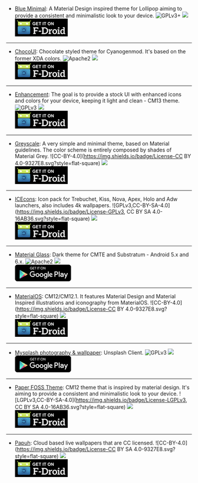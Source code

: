 <!--
    Copyright (C)  2016 PRIMOKORN.
    Permission is granted to copy, distribute and/or modify this document
    under the terms of the GNU Free Documentation License, Version 1.3
    or any later version published by the Free Software Foundation;
    with no Invariant Sections, no Front-Cover Texts, and no Back-Cover Texts.
    A copy of the license is included in the section entitled "GNU
    Free Documentation License".
-->

* [Blue Minimal](http://v.ht/ayrf): A Material Design inspired theme for Lollipop aiming to provide a consistent and minimalistic look to your device.
![GPLv3+](https://img.shields.io/badge/License-GPLv3+-brightgreen.svg?style=flat-square)
[![](https://img.shields.io/badge/Source-Github-lightgrey.svg?style=flat-square)](https://github.com/scoute-dich/Baumann_Theme)  
[![](Pictures/F-Droid.png)](http://v.ht/ayrf)

***

* [ChocoUI](http://v.ht/c8qu): Chocolate styled theme for Cyanogenmod. It's based on the former XDA colors.
![Apache2](https://img.shields.io/badge/License-Apache%202.0-yellowgreen.svg?style=flat-square)
[![](https://img.shields.io/badge/Source-Github-lightgrey.svg?style=flat-square)](https://github.com/enricocid/ChocoUI---XDA-Colors)  
[![](Pictures/F-Droid.png)](http://v.ht/c8qu)

***

* [Enhancement](http://v.ht/6gzu): The goal is to provide a stock UI with enhanced icons and colors for your device, keeping it light and clean - CM13 theme.
![GPLv3](https://img.shields.io/badge/License-GPLv3-brightgreen.svg?style=flat-square)
[![](https://img.shields.io/badge/Source-GitLab-lightgrey.svg?style=flat-square)](https://gitlab.com/Primokorn/EnhancementTheme)  
[![](Pictures/F-Droid.png)](https://f-droid.org/app/com.primokorn.enhancement)

***

* [Greyscale](http://v.ht/oGVb): A very simple and minimal theme, based on Material guidelines. The color scheme is entirely composed by shades of Material Grey.
![CC-BY-4.0](https://img.shields.io/badge/License-CC BY 4.0-9327E8.svg?style=flat-square)
[![](https://img.shields.io/badge/Source-Github-lightgrey.svg?style=flat-square)](https://github.com/gabrielelucci/greyscale-cmte)  
[![](Pictures/F-Droid.png)](http://v.ht/oGVb)

***

* [ICEcons](http://v.ht/CQ9f): Icon pack for Trebuchet, Kiss, Nova, Apex, Holo and Adw launchers, also includes 4k wallpapers.
![GPLv3,CC-BY-SA-4.0](https://img.shields.io/badge/License-GPLv3, CC BY SA 4.0-16AB36.svg?style=flat-square)
[![](https://img.shields.io/badge/Source-Github-lightgrey.svg?style=flat-square)](https://github.com/1C3/ICEcons)  
[![](Pictures/F-Droid.png)](http://v.ht/CQ9f)

***

* [Material Glass](http://v.ht/JPiI): Dark theme for CMTE and Substratum - Android 5.x and 6.x.
![Apache2](https://img.shields.io/badge/License-Apache%202.0-yellowgreen.svg?style=flat-square)
[![](https://img.shields.io/badge/Source-Github-lightgrey.svg?style=flat-square)](https://github.com/asdfasdfvful/Material-Glass)  
[![](Pictures/Google_Play.png)](https://play.google.com/store/apps/details?id=com.pitchedapps.material.glass.free)

***

* [MaterialOS](https://f-droid.org/repository/browse/?fdid=com.materialos.cm.theme): CM12/CM12.1. It features Material Design and Material Inspired illustrations and iconography from MaterialOS.
![CC-BY-4.0](https://img.shields.io/badge/License-CC BY 4.0-9327E8.svg?style=flat-square)
[![](https://img.shields.io/badge/Source-Github-lightgrey.svg?style=flat-square)](https://github.com/materialos/CM12-Theme)  
[![](Pictures/F-Droid.png)](https://f-droid.org/repository/browse/?fdid=com.materialos.cm.theme)

***

* [Mysplash photography & wallpaper](https://play.google.com/store/apps/details?id=com.wangdaye.mysplash): Unsplash Client.
![GPLv3](https://img.shields.io/badge/License-GPLv3-brightgreen.svg?style=flat-square)
[![](https://img.shields.io/badge/Source-Github-lightgrey.svg?style=flat-square)](https://github.com/WangDaYeeeeee/Mysplash)  
[![](Pictures/Google_Play.png)](https://play.google.com/store/apps/details?id=com.wangdaye.mysplash)

***

* [Paper FOSS Theme](http://v.ht/ZI8C): CM12 theme that is inspired by material design. It's aiming to provide a consistent and minimalistic look to your device.
![LGPLv3,CC-BY-SA-4.0](https://img.shields.io/badge/License-LGPLv3, CC BY SA 4.0-16AB36.svg?style=flat-square)
[![](https://img.shields.io/badge/Source-Github-lightgrey.svg?style=flat-square)](https://github.com/beli3ver/Paper-FOSS-Theme)  
[![](Pictures/F-Droid.png)](http://v.ht/ZI8C)

***

* [Papuh](http://v.ht/77mm): Cloud based live wallpapers that are CC licensed.
![CC-BY-4.0](https://img.shields.io/badge/License-CC BY SA 4.0-9327E8.svg?style=flat-square)
[![](https://img.shields.io/badge/Source-Github-lightgrey.svg?style=flat-square)](https://github.com/Papuh/PapuhWalls)  
[![](Pictures/F-Droid.png)](http://v.ht/77mm)